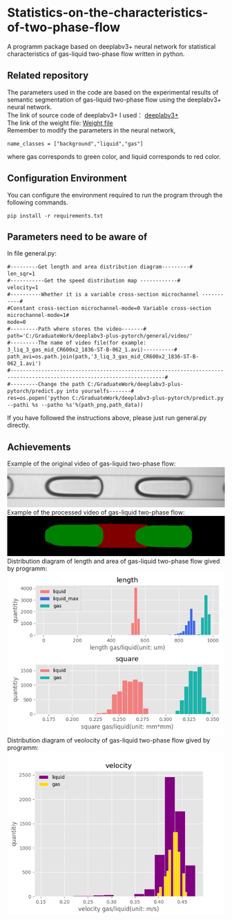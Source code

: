 # Statistics-on-the-characteristics-of-two-phase-flow
A programm package based on deeplabv3+ neural network for statistical characteristics of gas-liquid two-phase flow written in python.
## Related repository
The parameters used in the code are based on the experimental results of semantic segmentation of gas-liquid two-phase flow using the deeplabv3+ neural network.   
The link of source code of deeplabv3+ I used：
[deeplabv3+](https://github.com/bubbliiiing/deeplabv3-plus-pytorch)   
The link of the weight file:
[Weight file](https://drive.google.com/file/d/1YD-unu-BO5ZAAszYWBkj8oB8G-iTN72o/view?usp=share_link)   
Remember to modify the parameters in the neural network,
```
name_classes = ["background","liquid","gas"]
```
where gas corresponds to green color, and liquid corresponds to red color.
## Configuration Environment
You can configure the environment required to run the program through the following commands.
```
pip install -r requirements.txt
```
## Parameters need to be aware of
In file general.py:
```
#---------Get length and area distribution diagram---------#
len_sqr=1
#-----------Get the speed distribution map ------------#
velocity=1
#----------Whether it is a variable cross-section microchannel -----------#
#Constant cross-section microchannel-mode=0 Variable cross-section microchannel-mode=1#
mode=0
#---------Path where stores the video-------#
path='C:/GraduateWork/deeplabv3-plus-pytorch/general/video/'
#---------The name of video file(for example: 3_liq_3_gas_mid_CR600x2_1836-ST-B-062_1.avi)----------#
path_avi=os.path.join(path,'3_liq_3_gas_mid_CR600x2_1836-ST-B-062_1.avi')   
#------------------------------------------------------------------------------------------------------------------------#
#---------Change the path C:/GraduateWork/deeplabv3-plus-pytorch/predict.py into yourselfs-------#
res=os.popen('python C:/GraduateWork/deeplabv3-plus-pytorch/predict.py --pathi %s --patho %s'%(path_png,path_data))
```
If you have followed the instructions above, please just run general.py directly.
## Achievements
Example of the original video of gas-liquid two-phase flow:   
![0i.png](https://github.com/caichuqiao/Statistics-on-the-characteristics-of-two-phase-flow/blob/main/pic/0i.png)   
Example of the processed video of gas-liquid two-phase flow:   
![0.png](https://github.com/caichuqiao/Statistics-on-the-characteristics-of-two-phase-flow/blob/main/pic/0.png)   
Distribution diagram of length and area of gas-liquid two-phase flow gived by programm:   
![len&sqr.png](https://github.com/caichuqiao/Statistics-on-the-characteristics-of-two-phase-flow/blob/main/pic/len%26sqr.png)   
Distribution diagram of veolocity of gas-liquid two-phase flow gived by programm:   
![velocity.png](https://github.com/caichuqiao/Statistics-on-the-characteristics-of-two-phase-flow/blob/main/pic/velocity.png)

